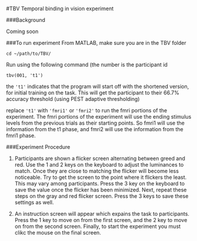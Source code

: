 #TBV 
Temporal binding in vision experiment

###Background

Coming soon

###To run experiment
From MATLAB, make sure you are in the TBV folder

``` cd ~/path/to/TBV/ ```

Run using the following command (the number is the participant id

``` tbv(001, 't1') ``` 

the ``` 't1' ``` indicates that the program will start off with the shortened version, for initial training on the task. This will get the participant to their 66.7% accuracy threshold (using PEST adaptive thresholding)

replace ``` 't1' ``` with ``` 'fmri1' ``` or ``` 'fmri2' ``` to run the fmri portions of the experiment. The fmri portions of the experiment will use the ending stimulus levels from the previous trials as their starting points. So fmri1 will use the information from the t1 phase, and fmri2 will use the information from the fmri1 phase. 

###Experiment Procedure

1) Participants are shown a flicker screen alternating between greed and red. Use the 1 and 2 keys on the keyboard to adjust the luminances to match. Once they are close to matching the flicker will become less noticeable. Try to get the screen to the point where it flickers the least. This may vary among participants. Press the 3 key on the keyboard to save the value once the flicker has been minimized. Next, repeat these steps on the gray and red flicker screen. Press the 3 keys to save these settings as well.

2) An instruction screen will appear which expains the task to participants. Press the 1 key to move on from the first screen, and the 2 key to move on from the second screen. Finally, to start the experiment you must clikc the mouse on the final screen.  






